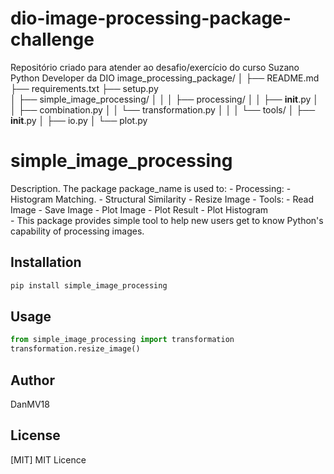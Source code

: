# dio-image-processing-package-challenge
Repositório criado para atender ao desafio/exercício do curso Suzano Python Developer da DIO
image_processing_package/
│
├── README.md
├── requirements.txt
├── setup.py          
│
├── simple_image_processing/
│   │
│   ├── processing/
│   │   ├── __init__.py
│   │   ├── combination.py
│   │   └── transformation.py
│   │
│   └── tools/
│       ├── __init__.py
│       ├── io.py
│       └── plot.py


# simple_image_processing

Description. 
The package package_name is used to:
	- Processing: 
		- Histogram Matching.
		- Structural Similarity
		- Resize Image
	- Tools:
		- Read Image
		- Save Image
		- Plot Image
		- Plot Result
		- Plot Histogram  
	- This package provides simple tool to help new users get to know Python's capability of processing images.

## Installation

```bash
pip install simple_image_processing
```

## Usage

```python
from simple_image_processing import transformation
transformation.resize_image()
```

## Author
DanMV18

## License
[MIT] MIT Licence
